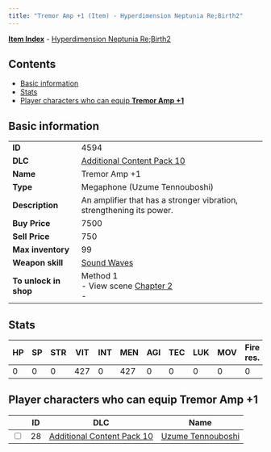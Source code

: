```yaml
---
title: "Tremor Amp +1 (Item) - Hyperdimension Neptunia Re;Birth2"
---
```


[**Item Index**](/neptunia/rb2/item/index.html) - [Hyperdimension Neptunia Re;Birth2](/neptunia/rb2)

## Contents

- [Basic information](#basic-information)
- [Stats](#stats)
- [Player characters who can equip **Tremor Amp +1**](#player-characters-who-can-equip-tremor-amp-1)

## Basic information

|   |   |
| -- | -- |
| **ID** | 4594 |
| **DLC** | [Additional Content Pack 10](/neptunia/rb2/dlc/18-pack10.html) |
| **Name** | Tremor Amp +1 |
| **Type** | Megaphone (Uzume Tennouboshi) |
| **Description** | An amplifier that has a stronger vibration, strengthening its power. |
| **Buy Price** | 7500 |
| **Sell Price** | 750 |
| **Max inventory** | 99 |
| **Weapon skill** | [Sound Waves](/neptunia/rb2/skill/18-3701-sound-waves.html) |
| **To unlock in shop** | Method 1<br />- View scene [Chapter 2](/neptunia/rb2/scene/0-101-chapter-2.html)<br />-  |

## Stats

| HP | SP | STR | VIT | INT | MEN | AGI | TEC | LUK | MOV | Fire res. | Ice res. | Wind res. | Lightning res. |
| -- | -- | --- | --- | --- | --- | --- | --- | --- | --- | --------- | -------- | --------- | -------------- |
| 0 | 0 | 0 | 427 | 0 | 427 | 0 | 0 | 0 | 0 | 0 | 0 | 0 | 0 |

## Player characters who can equip **Tremor Amp +1**

|    | ID | DLC | Name |
| -- | -- | --- | ---- |
| <input type="checkbox" id="rb2-player-18-28" class="trackbox" /> | 28 | [Additional Content Pack 10](/neptunia/rb2/dlc/18-pack10.html) | [Uzume Tennouboshi](/neptunia/rb2/player/18-28-uzume-tennouboshi.html) |
